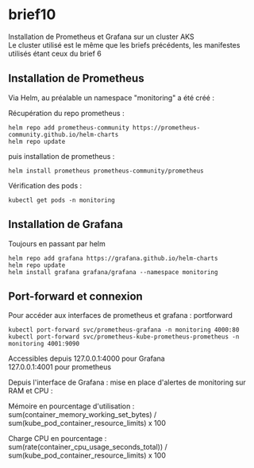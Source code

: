 # brief10

Installation de Prometheus et Grafana sur un cluster AKS  
Le cluster utilisé est le même que les briefs précédents, les manifestes utilisés étant ceux du brief 6  

## Installation de Prometheus

Via Helm, au préalable un namespace "monitoring" a été créé :

Récupération du repo prometheus :  

```
helm repo add prometheus-community https://prometheus-community.github.io/helm-charts
helm repo update
```

puis installation de prometheus :  
```
helm install prometheus prometheus-community/prometheus
```

Vérification des pods :

```
kubectl get pods -n monitoring
```

## Installation de Grafana  

Toujours en passant par helm

```
helm repo add grafana https://grafana.github.io/helm-charts
helm repo update
helm install grafana grafana/grafana --namespace monitoring
```

## Port-forward et connexion  

Pour accéder aux interfaces de prometheus et grafana : portforward

```
kubectl port-forward svc/prometheus-grafana -n monitoring 4000:80
kubectl port-forward svc/prometheus-kube-prometheus-prometheus -n monitoring 4001:9090
```  
Accessibles depuis 127.0.0.1:4000 pour Grafana  
127.0.0.1:4001 pour prometheus  

Depuis l'interface de Grafana : mise en place d'alertes de monitoring sur RAM et CPU :  

Mémoire en pourcentage d'utilisation :  
sum(container_memory_working_set_bytes) / sum(kube_pod_container_resource_limits) x 100  

Charge CPU en pourcentage :  
sum(rate(container_cpu_usage_seconds_total)) / sum(kube_pod_container_resource_limits) x 100  
